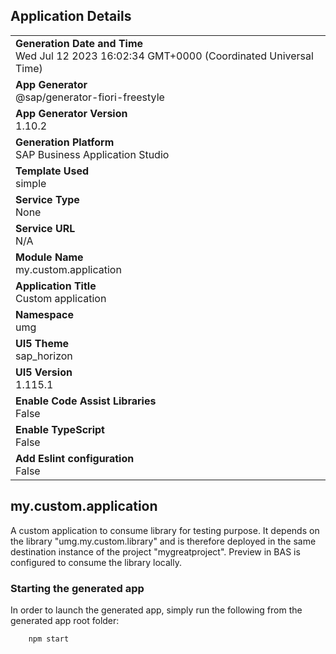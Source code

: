## Application Details
|               |
| ------------- |
|**Generation Date and Time**<br>Wed Jul 12 2023 16:02:34 GMT+0000 (Coordinated Universal Time)|
|**App Generator**<br>@sap/generator-fiori-freestyle|
|**App Generator Version**<br>1.10.2|
|**Generation Platform**<br>SAP Business Application Studio|
|**Template Used**<br>simple|
|**Service Type**<br>None|
|**Service URL**<br>N/A
|**Module Name**<br>my.custom.application|
|**Application Title**<br>Custom application|
|**Namespace**<br>umg|
|**UI5 Theme**<br>sap_horizon|
|**UI5 Version**<br>1.115.1|
|**Enable Code Assist Libraries**<br>False|
|**Enable TypeScript**<br>False|
|**Add Eslint configuration**<br>False|

## my.custom.application

A custom application to consume library for testing purpose.
It depends on the library "umg.my.custom.library" and is therefore deployed in the same destination instance of the project "mygreatproject".
Preview in BAS is configured to consume the library locally.

### Starting the generated app

In order to launch the generated app, simply run the following from the generated app root folder:

```
    npm start
```